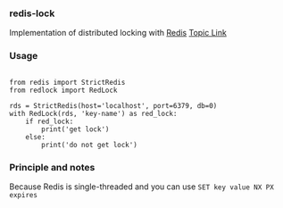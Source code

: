 ### redis-lock
Implementation of distributed locking with [Redis](https://redis.io)
[Topic Link](https://redis.io/topics/distlock)

### Usage
```

from redis import StrictRedis
from redlock import RedLock

rds = StrictRedis(host='localhost', port=6379, db=0)
with RedLock(rds, 'key-name') as red_lock:
    if red_lock:
        print('get lock')
    else:
        print('do not get lock')
```

### Principle and notes
Because Redis is single-threaded and you can use `SET key value NX PX expires`